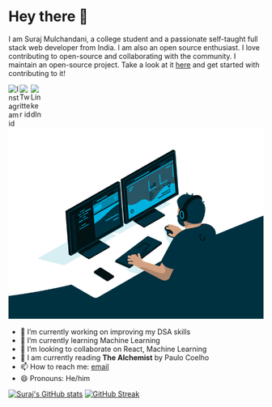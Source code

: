 # Hey there 👋

I am Suraj Mulchandani, a college student and a passionate self-taught full stack web developer from India. I am also an open source enthusiast. I love contributing to open-source and collaborating with the community. I maintain an open-source project. Take a look at it <a href="https://github.com/surajm-333/Ace-The-FrontEnd">here</a> and get started with contributing to it!

<a href="https://www.instagram.com/surajm_333/">
  <img align="left" alt="Instagram id" width="22px" src="https://raw.githubusercontent.com/hussainweb/hussainweb/main/icons/instagram.png" />
</a>
<a href="https://twitter.com/surajstwt">
  <img align="left" alt="Twitter id" width="22px" src="https://raw.githubusercontent.com/peterthehan/peterthehan/master/assets/twitter.svg" />
</a>
<a href="https://www.linkedin.com/in/suraj-mulchandani-00244718b/">
  <img align="left" alt="LinkedIn" width="22px" src="https://raw.githubusercontent.com/peterthehan/peterthehan/master/assets/linkedin.svg" />
</a>

<img alt="coding-gif" src="https://github.com/surajm-333/surajm-333/blob/main/coding.gif?raw=true" />

<!--
**surajm-333/surajm-333** is a ✨ _special_ ✨ repository because its `README.md` (this file) appears on your GitHub profile.

Here are some ideas to get you started:

- 🔭 I’m currently working on ...
- 🌱 I’m currently learning ...
- 👯 I’m looking to collaborate on ...
- 🤔 I’m looking for help with ...
- 💬 Ask me about ...
- 📫 How to reach me: ...
- 😄 Pronouns: ...
- ⚡ Fun fact: ...
-->

- 🔭 I’m currently working on improving my DSA skills
- 🌱 I’m currently learning Machine Learning
- 👯 I’m looking to collaborate on React, Machine Learning
- 📖 I am currently reading **The Alchemist** by Paulo Coelho
- 📫 How to reach me: [email](mailto:surajmulchandani37@gmail.com)
- 😄 Pronouns: He/him

[![Suraj's GitHub stats](https://github-readme-stats.vercel.app/api?username=surajm-333&show_icons=true&title_color=ffc857&icon_color=8ac926&text_color=daf7dc&bg_color=151515&hide=issues&count_private=true&include_all_commits=true)](https://github.com/anuraghazra/github-readme-stats)
[![GitHub Streak](https://github-readme-streak-stats.herokuapp.com/?user=surajm-333&theme=dark)](https://git.io/streak-stats)
